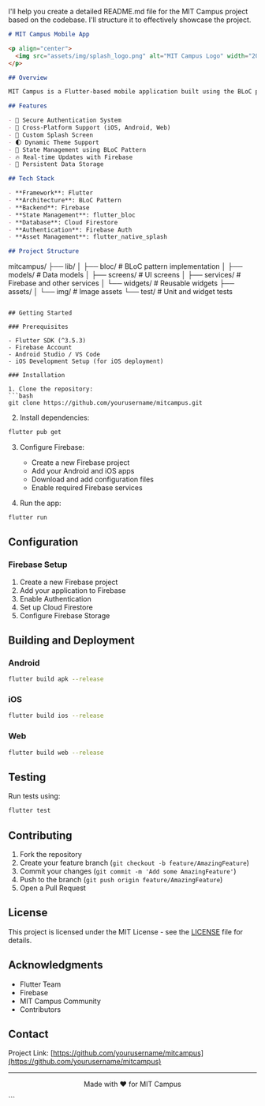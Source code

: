 I'll help you create a detailed README.md file for the MIT Campus project based on the codebase. I'll structure it to effectively showcase the project.

```markdown
# MIT Campus Mobile App

<p align="center">
  <img src="assets/img/splash_logo.png" alt="MIT Campus Logo" width="200"/>
</p>

## Overview

MIT Campus is a Flutter-based mobile application built using the BLoC pattern and Firebase integration. The app serves as a comprehensive platform for the MIT campus community, providing various features and services to enhance campus life.

## Features

- 🔐 Secure Authentication System
- 📱 Cross-Platform Support (iOS, Android, Web)
- 🎨 Custom Splash Screen
- 🌓 Dynamic Theme Support
- 🔄 State Management using BLoC Pattern
- 🔥 Real-time Updates with Firebase
- 💾 Persistent Data Storage

## Tech Stack

- **Framework**: Flutter
- **Architecture**: BLoC Pattern
- **Backend**: Firebase
- **State Management**: flutter_bloc
- **Database**: Cloud Firestore
- **Authentication**: Firebase Auth
- **Asset Management**: flutter_native_splash

## Project Structure

```
mitcampus/
├── lib/
│   ├── bloc/         # BLoC pattern implementation
│   ├── models/       # Data models
│   ├── screens/      # UI screens
│   ├── services/     # Firebase and other services
│   └── widgets/      # Reusable widgets
├── assets/
│   └── img/          # Image assets
└── test/            # Unit and widget tests
```

## Getting Started

### Prerequisites

- Flutter SDK (^3.5.3)
- Firebase Account
- Android Studio / VS Code
- iOS Development Setup (for iOS deployment)

### Installation

1. Clone the repository:
```bash
git clone https://github.com/yourusername/mitcampus.git
```

2. Install dependencies:
```bash
flutter pub get
```

3. Configure Firebase:
   - Create a new Firebase project
   - Add your Android and iOS apps
   - Download and add configuration files
   - Enable required Firebase services

4. Run the app:
```bash
flutter run
```

## Configuration

### Firebase Setup

1. Create a new Firebase project
2. Add your application to Firebase
3. Enable Authentication
4. Set up Cloud Firestore
5. Configure Firebase Storage


## Building and Deployment

### Android

```bash
flutter build apk --release
```

### iOS

```bash
flutter build ios --release
```

### Web

```bash
flutter build web --release
```

## Testing

Run tests using:

```bash
flutter test
```

## Contributing

1. Fork the repository
2. Create your feature branch (`git checkout -b feature/AmazingFeature`)
3. Commit your changes (`git commit -m 'Add some AmazingFeature'`)
4. Push to the branch (`git push origin feature/AmazingFeature`)
5. Open a Pull Request

## License

This project is licensed under the MIT License - see the [LICENSE](LICENSE) file for details.

## Acknowledgments

- Flutter Team
- Firebase
- MIT Campus Community
- Contributors

## Contact

Project Link: [https://github.com/yourusername/mitcampus](https://github.com/yourusername/mitcampus)

---

<p align="center">Made with ❤️ for MIT Campus</p>
```
